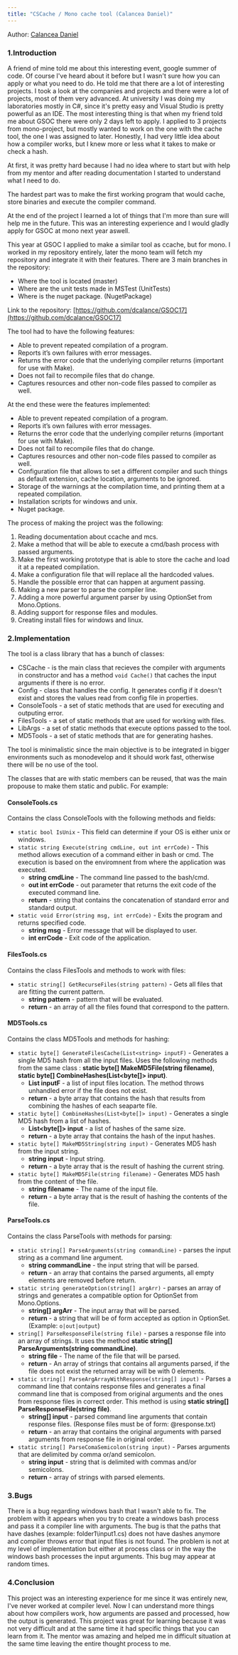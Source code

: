 ```yaml
---
title: "CSCache / Mono cache tool (Calancea Daniel)"
---
```


Author:  [Calancea Daniel](https://github.com/dcalance)

### 1.Introduction

A friend of mine told me about this interesting event, google summer of code. Of course I've heard about it before but I wasn't sure how you can apply or what you need to do. He told me that there are a lot of interesting projects. I took a look
at the companies and projects and there were a lot of projects, most of them very advanced. At university I was doing my laboratories mostly in C#, since it's pretty easy and Visual Studio is pretty powerful as an IDE.
The most interesting thing is that when my friend told me about GSOC there were only 2 days left to apply. I applied to 3 projects from mono-project, but mostly wanted to work on the one with the cache tool, the one I was assigned to later.
Honestly, I had very little idea about how a compiler works, but I knew more or less what it takes to make or check a hash.

At first, it was pretty hard because I had no idea where to start but with help from my mentor and after reading documentation I started to understand what I need to do.

The hardest part was to make the first working program that would cache, store binaries and execute the compiler command.

At the end of the project I learned a lot of things that I'm more than sure will help me in the future. This was an interesting experience and I would gladly apply for GSOC at mono next year aswell.

This year at GSOC I applied to make a similar tool as ccache, but for mono. I worked in my repository entirely, later the mono team will fetch my repository and integrate it with their features. There are 3 main branches in the repository:
- Where the tool is located (master)
- Where are the unit tests made in MSTest (UnitTests)
- Where is the nuget package. (NugetPackage)

Link to the repository: [https://github.com/dcalance/GSOC17](https://github.com/dcalance/GSOC17)

The tool had to have the following features:
- Able to prevent repeated compilation of a program.
- Reports it’s own failures with error messages.
- Returns the error code that the underlying compiler returns (important for use with Make).
- Does not fail to recompile files that do change.
- Captures resources and other non-code files passed to compiler as well.

At the end these were the features implemented:
- Able to prevent repeated compilation of a program.
- Reports it’s own failures with error messages.
- Returns the error code that the underlying compiler returns (important for use with Make).
- Does not fail to recompile files that do change.
- Captures resources and other non-code files passed to compiler as well.
- Configuration file that allows to set a different compiler and such things as default extension, cache location, arguments to be ignored.
- Storage of the warnings at the compilation time, and printing them at a repeated compilation.
- Installation scripts for windows and unix.
- Nuget package.

The process of making the project was the following:
1. Reading documentation about ccache and mcs.
2. Make a method that will be able to execute a cmd/bash process with passed arguments.
3. Make the first working prototype that is able to store the cache and load it at a repeated compilation.
4. Make a configuration file that will replace all the hardcoded values.
5. Handle the possible error that can happen at argument passing.
6. Making a new parser to parse the compiler line.
7. Adding a more powerful argument parser by using OptionSet from Mono.Options.
8. Adding support for response files and modules.
9. Creating install files for windows and linux.

### 2.Implementation

The tool is a class library that has a bunch of classes:
- CSCache - is the main class that recieves the compiler with arguments in constructor and has a method `void Cache()` that caches the input arguments if there is no error.
- Config - class that handles the config. It generates config if it doesn't exist and stores the values read from config file in properties.
- ConsoleTools - a set of static methods that are used for executing and outputing error.
- FilesTools - a set of static methods that are used for working with files.
- LibArgs - a set of static methods that execute options passed to the tool.
- MD5Tools - a set of static methods that are for generating hashes.

The tool is minimalistic since the main objective is to be integrated in bigger environments such as monodevelop and it should work fast, otherwise there will be no use of the tool.

The classes that are with static members can be reused, that was the main propouse to make them static and public. For example:

#### ConsoleTools.cs

Contains the class ConsoleTools with the following methods and fields:
- `static bool IsUnix` - This field can determine if your OS is either unix or windows.
- `static string Execute(string cmdLine, out int errCode)` - This method allows execution of a command either in bash or cmd. The execution is based on the enviromnent from where the application was executed.
    - **string cmdLine** - The command line passed to the bash/cmd.
    - **out int errCode** - out parameter that returns the exit code of the executed command line.
    - **return** - string that contains the concatenation of standard error and standard output.
- `static void Error(string msg, int errCode)` - Exits the program and returns specified code.
    - **string msg** - Error message that will be displayed to user.
    - **int errCode** - Exit code of the application.

#### FilesTools.cs

Contains the class FilesTools and methods to work with files:
- `static string[] GetRecurseFiles(string pattern)` - Gets all files that are fitting the current pattern.
    - **string pattern** - pattern that will be evaluated.
    - **return** - an array of all the files found that correspond to the pattern.

#### MD5Tools.cs

Contains the class MD5Tools and methods for hashing:
- `static byte[] GenerateFilesCache(List<string> inputF)` - Generates a single MD5 hash from all the input files. Uses the following methods from the same class : **static byte[] MakeMD5File(string filename)**, **static byte[] CombineHashes(List<byte[]> input)**.
    - **List<string> inputF** - a list of input files location. The method throws unhandled error if the file does not exist.
    - **return** - a byte array that contains the hash that results from combining the hashes of each seaparte file.
- `static byte[] CombineHashes(List<byte[]> input)` - Generates a single MD5 hash from a list of hashes.
    - **List<byte[]> input** - a list of hashes of the same size.
    - **return** - a byte array that contains the hash of the input hashes.
- `static byte[] MakeMD5String(string input)` - Generates MD5 hash from the input string.
    - **string input** - Input string.
    - **return** - a byte array that is the result of hashing the current string.
- `static byte[] MakeMD5File(string filename)` - Generates MD5 hash from the content of the file.
    - **string filename** - The name of the input file.
    - **return** - a byte array that is the result of hashing the contents of the file.

#### ParseTools.cs

Contains the class ParseTools with methods for parsing:
- `static string[] ParseArguments(string commandLine)` - parses the input string as a command line argument.
    - **string commandLine** - the input string that will be parsed.
    - **return** - an array that contains the parsed arguments, all empty elements are removed before return.
- `static string generateOption(string[] argArr)` - parses an array of strings and generates a compatible option for OptionSet from Mono.Options.
    - **string[] argArr** - The input array that will be parsed.
    - **return** - a string that will be of form accepted as option in OptionSet. (Example: `o|out|output`)
- `string[] ParseResponseFile(string file)` - parses a response file into an array of strings. It uses the method **static string[] ParseArguments(string commandLine)**.
    - **string file** - The name of the file that will be parsed.
    - **return** - An array of strings that contains all arguments parsed, if the file does not exist the returned array will be with 0 elements.
- `static string[] ParseArgArrayWithResponse(string[] input)` - Parses a command line that contains response files and generates a final command line that is composed from original arguments and the ones from response files in correct order. This method is using **static string[] ParseResponseFile(string file)**.
    - **string[] input** - parsed command line arguments that contain response files. (Response files must be of form: @response.txt)
    - **return** - an array that contains the original arguments with parsed arguments from response file in original order.
- `static string[] ParseComaSemicolon(string input)` - Parses arguments that are delimited by comma or/and semicolon.
    - **string input** - string that is delimited with commas and/or semicolons.
    - **return** - array of strings with parsed elements.

### 3.Bugs

There is a bug regarding windows bash that I wasn't able to fix. The problem with it appears when you try to create a windows bash process and pass it a compiler line with arguments. The bug is that the paths that have dashes (example: folder1\input1.cs) does not have dashes anymore and compiler throws error that input files is not found. The problem is not at my level of implementation but either at process class or in the way the windows bash processes the input arguments. This bug may appear at random times.

### 4.Conclusion

This project was an interesting experience for me since it was entirely new, I've never worked at compiler level. Now I can understand more things about how compilers work, how arguments are passed and processed, how the output is generated. This project was great for learning because it was not very difficult and at the same time it had specific things that you can learn from it. The mentor was amazing and helped me in difficult situation at the same time leaving the entire thought process to me.